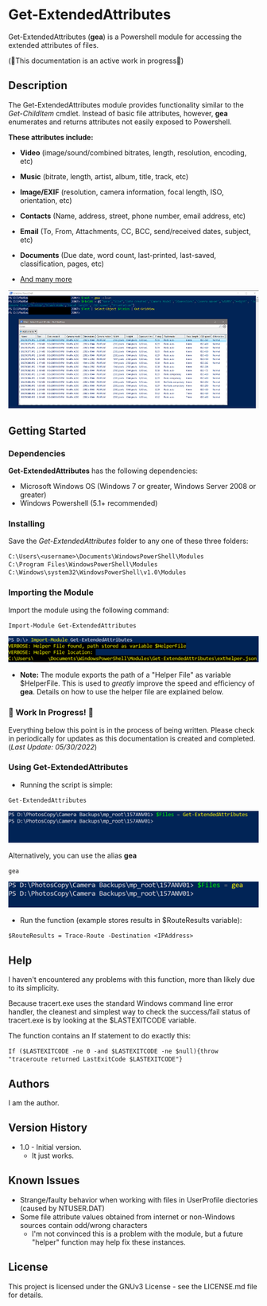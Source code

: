 # Get-ExtendedAttributes

Get-ExtendedAttributes (**gea**) is a Powershell module for accessing the extended attributes of files.

(👷This documentation is an active work in progress👷)

## Description

The Get-ExtendedAttributes module provides functionality similar to the *Get-ChildItem* cmdlet. Instead of basic file attributes, however, **gea** enumerates and returns attributes not easily exposed to Powershell.

**These attributes include:**

* **Video** (image/sound/combined bitrates, length, resolution, encoding, etc)
* **Music** (bitrate, length, artist, album, title, track, etc)
* **Image/EXIF** (resolution, camera information, focal length, ISO, orientation, etc)
* **Contacts** (Name, address, street, phone number, email address, etc)
* **Email** (To, From, Attachments, CC, BCC, send/received dates, subject, etc)
* **Documents** (Due date, word count, last-printed, last-saved, classification, pages, etc)

* [And many more](https://stackoverflow.com/questions/22382010/what-options-are-available-for-shell32-folder-getdetailsof/62279888#62279888)

![Example of Photo management](/.github/images/photosexample.png)


## Getting Started

### Dependencies

**Get-ExtendedAttributes** has the following dependencies:
* Microsoft Windows OS (Windows 7 or greater, Windows Server 2008 or greater)
* Windows Powershell (5.1+ recommended)


### Installing
Save the *Get-ExtendedAttributes* folder to any one of these three folders:

```
C:\Users\<username>\Documents\WindowsPowerShell\Modules
C:\Program Files\WindowsPowerShell\Modules        
C:\Windows\system32\WindowsPowerShell\v1.0\Modules
```

### Importing the Module

Import the module using the following command:

```
Import-Module Get-ExtendedAttributes
```

![Import-Module](/.github/images/import-module.png)

* **Note:** The module exports the path of a "Helper File" as variable $HelperFile. This is used to *greatly* improve the speed and efficiency of **gea**. Details on how to use the helper file are explained below.

### 👷 Work In Progress! 👷
Everything below this point is in the process of being written. Please check in periodically for updates as this documentation is created and completed. (*Last Update: 05/30/2022*)

### Using Get-ExtendedAttributes

* Running the script is simple:

```
Get-ExtendedAttributes
```
![Get-ExtendedAttributes](/.github/images/get-extendedattributes.png)

Alternatively, you can use the alias **gea**

```
gea
```
![gea](/.github/images/gea.png)


* Run the function (example stores results in $RouteResults variable):
```
$RouteResults = Trace-Route -Destination <IPAddress>
```


## Help

I haven't encountered any problems with this function, more than likely due to its simplicity.

Because tracert.exe uses the standard Windows command line error handler, the cleanest and simplest way to check the success/fail status of tracert.exe is by looking at the $LASTEXITCODE variable.

The function contains an If statement to do exactly this:
```
If ($LASTEXITCODE -ne 0 -and $LASTEXITCODE -ne $null){throw "traceroute returned LastExitCode $LASTEXITCODE"}
```

## Authors

I am the author.

## Version History

* 1.0 - Initial version.
    * It just works.

## Known Issues
* Strange/faulty behavior when working with files in UserProfile diectories (caused by NTUSER.DAT)
* Some file attribute values obtained from internet or non-Windows sources contain odd/wrong characters
    * I'm not convinced this is a problem with the module, but a future "helper" function may help fix these instances.

## License

This project is licensed under the GNUv3 License - see the LICENSE.md file for details.
